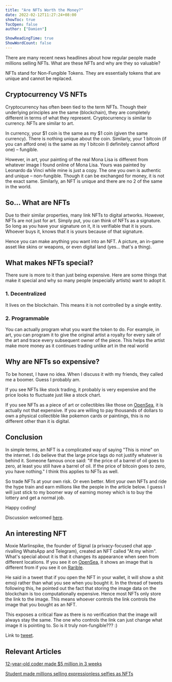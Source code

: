 ```yaml
---
title: "Are NFTs Worth the Money?"
date: 2022-02-12T11:27:24+08:00
showToc: true
TocOpen: false
author: ["Damien"]

ShowReadingTime: true
ShowWordCount: false
---
```


There are many recent news headlines about how regular people made millions selling NFTs. What are these NFTs and why are they so valuable?

NFTs stand for Non-Fungible Tokens. They are essentially tokens that are unique and cannot be replaced.

## Cryptocurrency VS NFTs

Cryptocurrency has often been tied to the term NFTs. Though their underlying principles are the same (blockchain), they are completely different in terms of what they represent. Cryptocurrency is similar to currency. NFTs are similar to art.

In currency, your $1 coin is the same as my $1 coin (given the same currency). There is nothing unique about the coin. Similarly, your 1 bitcoin (if you can afford one) is the same as my 1 bitcoin (I definitely cannot afford one) – fungible.

However, in art, your painting of the real Mona Lisa is different from whatever image I found online of Mona Lisa. Yours was painted by Leonardo da Vinci while mine is just a copy. The one you own is authentic and unique – non-fungible. Though it can be exchanged for money, it is not the exact same. Similarly, an NFT is unique and there are no 2 of the same in the world.

## So... What are NFTs

Due to their similar properties, many link NFTs to digital artworks. However, NFTs are not just for art. Simply put, you can think of NFTs as a signature. So long as you have your signature on it, it is verifiable that it is yours. Whoever buys it, knows that it is yours because of that signature.

Hence you can make anything you want into an NFT. A picture, an in-game asset like skins or weapons, or even digital land (yes... that's a thing).

## What makes NFTs special?

There sure is more to it than just being expensive. Here are some things that make it special and why so many people (especially artists) want to adopt it.

### 1. Decentralized

It lives on the blockchain. This means it is not controlled by a single entity.

### 2. Programmable

You can actually program what you want the token to do. For example, in art, you can program it to give the original artist a royalty for every sale of the art and trace every subsequent owner of the piece. This helps the artist make more money as it continues trading unlike art in the real world

## Why are NFTs so expensive?

To be honest, I have no idea. When I discuss it with my friends, they called me a boomer. Guess I probably am.

If you see NFTs like stock trading, it probably is very expensive and the price looks to fluctuate just like a stock chart.

If you see NFTs as a piece of art or collectibles like those on [OpenSea](https://opensea.io/), it is actually not that expensive. If you are willing to pay thousands of dollars to own a physical collectible like pokemon cards or paintings, this is no different other than it is digital.

## Conclusion

In simple terms, an NFT is a complicated way of saying "This is mine" on the internet. I do believe that the large price tags do not justify whatever is behind it. Someone famous once said: "If the price of a barrel of oil goes to zero, at least you still have a barrel of oil. If the price of bitcoin goes to zero, you have nothing." I think this applies to NFTs as well.

So trade NFTs at your own risk. Or even better. Mint your own NFTs and ride the hype train and earn millions like the people in the article below. I guess I will just stick to my boomer way of earning money which is to buy the lottery and get a normal job.

Happy coding!

Discussion welcomed [here](https://discord.com/channels/983983773077098496/984014785572130846/984014787501522975).

## An interesting NFT

Moxie Marlinspike, the founder of Signal (a privacy-focused chat app rivalling WhatsApp and Telegram), created an NFT called "At my whim". What's special about it is that it changes its appearance when seen from different locations. If you see it on [OpenSea](https://opensea.io/), it shows an image that is different from if you see it on [Rarible](https://rarible.com/token/0x5c61afa47570ab2b562606fa578221305b12c307:1?tab=details).

He said in a tweet that if you open the NFT in your wallet, it will show a shit emoji rather than what you see when you bought it. In the thread of tweets following this, he pointed out the fact that storing the image data on the blockchain is too computationally expensive. Hence most NFTs only store the link to the image. This means whoever controls the link controls the image that you bought as an NFT.

This exposes a critical flaw as there is no verification that the image will always stay the same. The one who controls the link can just change what image it is pointing to. So is it truly non-fungible??? :)

Link to [tweet](https://twitter.com/moxie/status/1448066579611234305?ref_src=twsrc%5Etfw%7Ctwcamp%5Etweetembed%7Ctwterm%5E1448066579611234305%7Ctwgr%5E8083f32ae5019a835607add4d83dfade7985cd00%7Ctwcon%5Es1_&ref_url=https%3A%2F%2Fideas.pinsern.com%2Fare-nfts-worth-the-money%2F).

## Relevant Articles

[12-year-old coder made $5 million in 3 weeks](https://www.cnbc.com/2021/10/01/12-year-old-helped-code-non-fungible-heroes-nfts-that-made-millions.html)

[Student made millions selling expressionless selfies as NFTs](https://www.businessinsider.com/indonesia-student-makes-a-million-selling-expressionless-selfies-as-nfts-2022-1)
